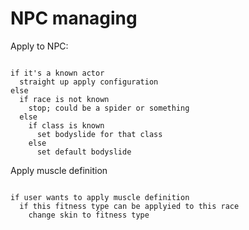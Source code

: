 # NPC managing

Apply to NPC:

```{}

if it's a known actor
  straight up apply configuration
else
  if race is not known
    stop; could be a spider or something
  else
    if class is known
      set bodyslide for that class
    else
      set default bodyslide

```

Apply muscle definition

```{}

if user wants to apply muscle definition
  if this fitness type can be applyied to this race
    change skin to fitness type
```
